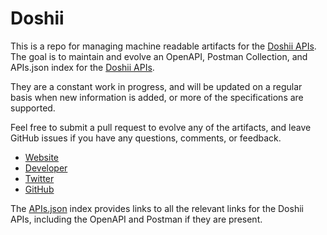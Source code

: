 # DoshiiThis is a repo for managing machine readable artifacts for the [Doshii APIs](https://doshii.io). The goal is to maintain and evolve an OpenAPI, Postman Collection, and APIs.json index for the [Doshii APIs](https://doshii.io).They are a constant work in progress, and will be updated on a regular basis when new information is added, or more of the specifications are supported.Feel free to submit a pull request to evolve any of the artifacts, and leave GitHub issues if you have any questions, comments, or feedback.- [Website](https://doshii.io)- [Developer](https://doshii.io)- [Twitter](https://twitter.com/DoshiiAPI)- [GitHub](https://github.com/doshii-io)The [APIs.json](https://github.com/api-evangelist/doshii/blob/master/apis.json) index provides links to all the relevant links for the Doshii APIs, including the OpenAPI and Postman if they are present.